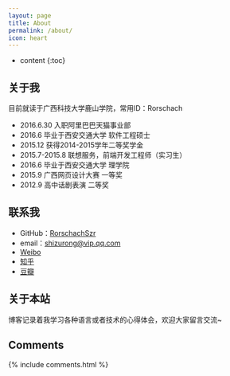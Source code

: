 ```yaml
---
layout: page
title: About
permalink: /about/
icon: heart
---
```


* content
{:toc}

## 关于我

目前就读于广西科技大学鹿山学院，常用ID：Rorschach




* 2016.6.30 入职阿里巴巴天猫事业部
* 2016.6 毕业于西安交通大学 软件工程硕士
* 2015.12 获得2014-2015学年二等奖学金
* 2015.7-2015.8 联想服务，前端开发工程师（实习生）
* 2016.6 毕业于西安交通大学 理学院
* 2015.9 广西网页设计大赛 一等奖 
* 2012.9 高中话剧表演 二等奖 

## 联系我

* GitHub：[RorschachSzr](https://github.com/RorschachSzr)
* email：shizurong@vip.qq.com
* [Weibo](http://weibo.com/RorschachSZR)
* [知乎](https://www.zhihu.com/people/zu-rong-46)
* [豆瓣](https://www.douban.com/people/RorschachSzr)


## 关于本站
博客记录着我学习各种语言或者技术的心得体会，欢迎大家留言交流~


## Comments

{% include comments.html %}
